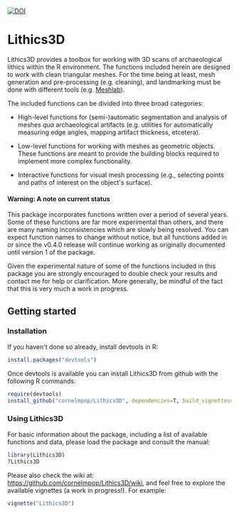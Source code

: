 [![DOI](https://zenodo.org/badge/147242315.svg)](https://zenodo.org/badge/latestdoi/147242315)

# Lithics3D

Lithics3D provides a toolbox for working with 3D scans of archaeological lithics
within the R environment. The functions included herein are designed to
work with clean triangular meshes. For the time being at
least, mesh generation and pre-processing (e.g. cleaning), and landmarking must
be done with different tools (e.g. [Meshlab](http://www.meshlab.net/)).


The included functions can be divided into three broad categories:

* High-level functions for (semi-)automatic segmentation and analysis of meshes
*qua* archaeological artifacts (e.g. utilities for automatically
measuring edge angles, mapping artifact thickness, etcetera).

* Low-level functions for working with meshes as geometric objects. These
functions are meant to provide the building blocks required to implement more
complex functionality.

* Interactive functions for visual mesh processing (e.g., selecting points and
paths of interest on the object's surface).

#### **Warning**: A note on current status

This package incorporates functions written over a period of several years. Some
of these functions are far more experimental than others, and there are many
naming inconsistencies which are slowly being resolved. You can expect function
names to change without notice, but all functions added in or since the
v0.4.0 release will continue working as originally documented until version 1 of
the package.

Given the experimental nature of some of the functions included in this package
you are strongly encouraged to double check your results and contact me for help
or clarification. More generally, be mindful of the fact that this is very much
a work in progress.

## Getting started


### Installation

If you haven't done so already, install devtools in R:

``` r
install.packages("devtools")
```

Once devtools is available you can install Lithics3D from github with the
following R commands:

``` r
require(devtools)
install_github("cornelmpop/Lithics3D", dependencies=T, build_vignettes=T)
```

### Using Lithics3D

For basic information about the package, including a list of available functions
and data, please load the package and consult the manual:

``` r
library(Lithics3D)
?Lithics3D
```

Please also check the wiki at: https://github.com/cornelmpop/Lithics3D/wiki, and
feel free to explore the available vignettes (a work in progress!). For example:

``` r
vignette("Lithics3D")
```
